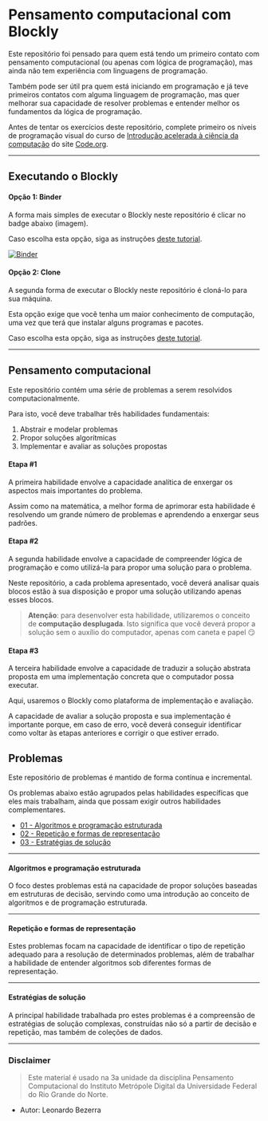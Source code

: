 # Pensamento computacional com Blockly

Este repositório foi pensado para quem está tendo um primeiro contato com pensamento computacional (ou apenas com lógica de programação), mas ainda não tem experiência com linguagens de programação.

Também pode ser útil pra quem está iniciando em programação e já teve primeiros contatos com alguma linguagem de programação, mas quer melhorar sua capacidade de resolver problemas e entender melhor os fundamentos da lógica de programação.

Antes de tentar os exercícios deste repositório, complete primeiro os níveis de programação visual do curso de [Introdução acelerada à ciência da computação](https://studio.code.org/s/20-hour) do site [Code.org](https://code.org).

---

## Executando o Blockly

#### Opção 1: Binder

A forma mais simples de executar o Blockly neste repositório é clicar no badge abaixo (imagem). 

Caso escolha esta opção, siga as instruções [deste tutorial](binder.md).

[![Binder](https://mybinder.org/badge_logo.svg)](https://mybinder.org/v2/gh/leobezerra/pensamento-computacional/master)

#### Opção 2: Clone

A segunda forma de executar o Blockly neste repositório é cloná-lo para sua máquina. 

Esta opção exige que você tenha um maior conhecimento de computação, uma vez que terá que instalar alguns programas e pacotes. 

Caso escolha esta opção, siga as instruções [deste tutorial](clone.md).

---

## Pensamento computacional

Este repositório contém uma série de problemas a serem resolvidos computacionalmente.

Para isto, você deve trabalhar três habilidades fundamentais:
1. Abstrair e modelar problemas
2. Propor soluções algorítmicas
3. Implementar e avaliar as soluções propostas

#### Etapa #1

A primeira habilidade envolve a capacidade analítica de enxergar os aspectos mais importantes do problema. 

Assim como na matemática, a melhor forma de aprimorar esta habilidade é resolvendo um grande número de problemas e aprendendo a enxergar seus padrões.

#### Etapa #2

A segunda habilidade envolve a capacidade de compreender lógica de programação e como utilizá-la para propor uma solução para o problema.

Neste repositório, a cada problema apresentado, você deverá analisar quais blocos estão à sua disposição e propor uma solução utilizando apenas esses blocos.

> **Atenção**: para desenvolver esta habilidade, utilizaremos o conceito de **computação desplugada**. Isto significa que você deverá propor a solução sem o auxílio do computador, apenas com caneta e papel 😏 

#### Etapa #3

A terceira habilidade envolve a capacidade de traduzir a solução abstrata proposta em uma implementação concreta que o computador possa executar.

Aqui, usaremos o Blockly como plataforma de implementação e avaliação. 

A capacidade de avaliar a solução proposta e sua implementação é importante porque, em caso de erro, você deverá conseguir identificar como voltar às etapas anteriores e corrigir o que estiver errado.

## Problemas

Este repositório de problemas é mantido de forma contínua e incremental. 

Os problemas abaixo estão agrupados pelas habilidades específicas que eles mais trabalham, ainda que possam exigir outros habilidades complementares.

* [01 - Algoritmos e programação estruturada](01.md)
* [02 - Repetição e formas de representação](02.md) 
* [03 - Estratégias de solução](03.md)

---

#### Algoritmos e programação estruturada

O foco destes problemas está na capacidade de propor soluções baseadas em estruturas de decisão, servindo como uma introdução ao conceito de algoritmos e de programação estruturada.

---

#### Repetição e formas de representação

Estes problemas focam na capacidade de identificar o tipo de repetição adequado para a resolução de determinados problemas, além de trabalhar a habilidade de entender algoritmos sob diferentes formas de representação.

---

#### Estratégias de solução

A principal habilidade trabalhada pro estes problemas é a compreensão de estratégias de solução complexas, construídas não só a partir de decisão e repetição, mas também de coleções de dados.

---

### Disclaimer
> Este material é usado na 3a unidade da disciplina Pensamento Computacional do Instituto Metrópole Digital da Universidade Federal do Rio Grande do Norte.

* Autor: Leonardo Bezerra
